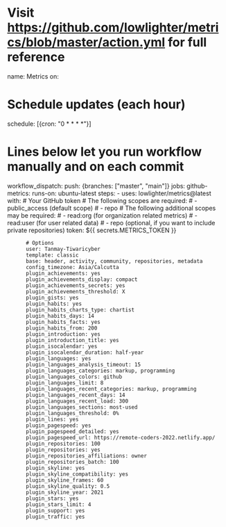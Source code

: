 # Visit https://github.com/lowlighter/metrics/blob/master/action.yml for full reference
name: Metrics
on:
  # Schedule updates (each hour)
  schedule: [{cron: "0 * * * *"}]
  # Lines below let you run workflow manually and on each commit
  workflow_dispatch:
  push: {branches: ["master", "main"]}
jobs:
  github-metrics:
    runs-on: ubuntu-latest
    steps:
      - uses: lowlighter/metrics@latest
        with:
          # Your GitHub token
          # The following scopes are required:
          #  - public_access (default scope)
          #  - repo
          # The following additional scopes may be required:
          #  - read:org  (for organization related metrics)
          #  - read:user (for user related data)
          #  - repo      (optional, if you want to include private repositories)
          token: ${{ secrets.METRICS_TOKEN }}

          # Options
          user: Tanmay-Tiwaricyber
          template: classic
          base: header, activity, community, repositories, metadata
          config_timezone: Asia/Calcutta
          plugin_achievements: yes
          plugin_achievements_display: compact
          plugin_achievements_secrets: yes
          plugin_achievements_threshold: X
          plugin_gists: yes
          plugin_habits: yes
          plugin_habits_charts_type: chartist
          plugin_habits_days: 14
          plugin_habits_facts: yes
          plugin_habits_from: 200
          plugin_introduction: yes
          plugin_introduction_title: yes
          plugin_isocalendar: yes
          plugin_isocalendar_duration: half-year
          plugin_languages: yes
          plugin_languages_analysis_timeout: 15
          plugin_languages_categories: markup, programming
          plugin_languages_colors: github
          plugin_languages_limit: 8
          plugin_languages_recent_categories: markup, programming
          plugin_languages_recent_days: 14
          plugin_languages_recent_load: 300
          plugin_languages_sections: most-used
          plugin_languages_threshold: 0%
          plugin_lines: yes
          plugin_pagespeed: yes
          plugin_pagespeed_detailed: yes
          plugin_pagespeed_url: https://remote-coders-2022.netlify.app/
          plugin_repositories: 100
          plugin_repositories: yes
          plugin_repositories_affiliations: owner
          plugin_repositories_batch: 100
          plugin_skyline: yes
          plugin_skyline_compatibility: yes
          plugin_skyline_frames: 60
          plugin_skyline_quality: 0.5
          plugin_skyline_year: 2021
          plugin_stars: yes
          plugin_stars_limit: 4
          plugin_support: yes
          plugin_traffic: yes
